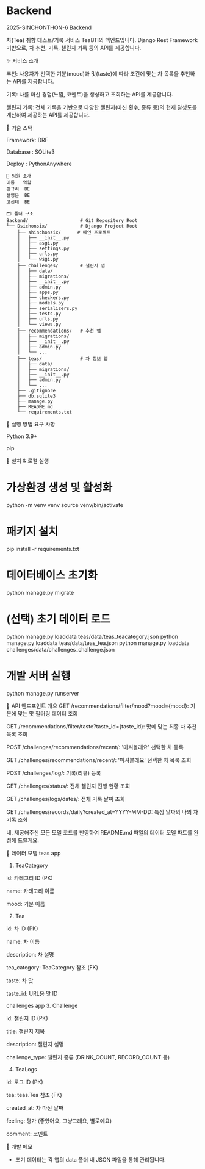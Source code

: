 # Backend
2025-SINCHONTHON-6 Backend

차(Tea) 취향 테스트/기록 서비스 TeaBTI의 백엔드입니다. Django Rest Framework 기반으로, 차 추천, 기록, 챌린지 기록 등의 API를 제공합니다.

✨ 서비스 소개

추천: 사용자가 선택한 기분(mood)과 맛(taste)에 따라 조건에 맞는 차 목록을 추천하는 API를 제공합니다.

기록: 차를 마신 경험(느낌, 코멘트)을 생성하고 조회하는 API를 제공합니다.

챌린지 기록: 전체 기록을 기반으로 다양한 챌린지(마신 횟수, 종류 등)의 현재 달성도를 계산하여 제공하는 API를 제공합니다.

🧰 기술 스택

Framework: DRF

Database : SQLite3

Deploy : PythonAnywhere

```
👥 팀원 소개
이름   역할
황규리  BE
설영은  BE
고선태  BE
```

```
🗂 폴더 구조
Backend/                   # Git Repository Root
└── Dsichonsix/            # Django Project Root
    ├── shinchonsix/      # 메인 프로젝트 
    │   ├── __init__.py
    │   ├── asgi.py
    │   ├── settings.py
    │   ├── urls.py
    │   └── wsgi.py
    ├── challenges/        # 챌린지 앱
    │   ├── data/
    │   ├── migrations/
    │   ├── __init__.py
    │   ├── admin.py
    │   ├── apps.py
    │   ├── checkers.py
    │   ├── models.py
    │   ├── serializers.py
    │   ├── tests.py
    │   ├── urls.py
    │   └── views.py
    ├── recommendations/   # 추천 앱
    │   ├── migrations/
    │   ├── __init__.py
    │   ├── admin.py
    │   └── ...
    ├── teas/              # 차 정보 앱
    │   ├── data/
    │   ├── migrations/
    │   ├── __init__.py
    │   ├── admin.py
    │   └── ...
    ├── .gitignore
    ├── db.sqlite3
    ├── manage.py
    ├── README.md
    └── requirements.txt
```

🚀 실행 방법
요구 사항

Python 3.9+

pip

🚀 설치 & 로컬 실행
# 가상환경 생성 및 활성화
python -m venv venv
source venv/bin/activate

# 패키지 설치
pip install -r requirements.txt

# 데이터베이스 초기화
python manage.py migrate

# (선택) 초기 데이터 로드
python manage.py loaddata teas/data/teas_teacategory.json
python manage.py loaddata teas/data/teas_tea.json
python manage.py loaddata challenges/data/challenges_challenge.json

# 개발 서버 실행
python manage.py runserver

🔑 API 엔드포인트 개요
GET /recommendations/filter/mood?mood={mood}: 기분에 맞는 맛 필터링 데이터 조회

GET /recommendations/filter/taste?taste_id={taste_id}: 맛에 맞는 최종 차 추천 목록 조회

POST /challenges/recommendations/recent/: '마셔볼래요' 선택한 차 등록

GET /challenges/recommendations/recent/: '마셔볼래요' 선택한 차 목록 조회

POST /challenges/log/: 기록(리뷰) 등록

GET /challenges/status/: 전체 챌린지 진행 현황 조회

GET /challenges/logs/dates/: 전체 기록 날짜 조회

GET /challenges/records/daily?created_at=YYYY-MM-DD: 특정 날짜의 나의 차 기록 조회

네, 제공해주신 모든 모델 코드를 반영하여 README.md 파일의 데이터 모델 파트를 완성해 드릴게요.

💾 데이터 모델
teas app
1. TeaCategory

id: 카테고리 ID (PK)

name: 카테고리 이름

mood: 기분 이름

2. Tea

id: 차 ID (PK)

name: 차 이름

description: 차 설명

tea_category: TeaCategory 참조 (FK)

taste: 차 맛

taste_id: URL용 맛 ID

challenges app
3. Challenge

id: 챌린지 ID (PK)

title: 챌린지 제목

description: 챌린지 설명

challenge_type: 챌린지 종류 (DRINK_COUNT, RECORD_COUNT 등)

4. TeaLogs

id: 로그 ID (PK)

tea: teas.Tea 참조 (FK)

created_at: 차 마신 날짜

feeling: 평가 (좋았어요, 그냥그래요, 별로에요)

comment: 코멘트

🧩 개발 메모

- 초기 데이터는 각 앱의 data 폴더 내 JSON 파일을 통해 관리됩니다.

